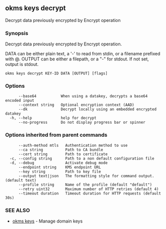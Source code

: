 ## okms keys decrypt

Decrypt data previously encrypted by Encrypt operation

### Synopsis

Decrypt data previously encrypted by Encrypt operation.

DATA can be either plain text, a '-' to read from stdin, or a filename prefixed with @.
OUTPUT can be either a filepath, or a "-" for stdout. If not set, output is stdout.

```
okms keys decrypt KEY-ID DATA [OUTPUT] [flags]
```

### Options

```
      --base64           When using a datakey, decrypts a base64 encoded input
      --context string   Optional encryption context (AAD)
      --dk               Decrypt locally using an embedded encrypted datakey
  -h, --help             help for decrypt
      --no-progress      Do not display progress bar or spinner
```

### Options inherited from parent commands

```
      --auth-method mtls   Authentication method to use
      --ca string          Path to CA bundle
      --cert string        Path to certificate
  -c, --config string      Path to a non default configuration file
  -d, --debug              Activate debug mode
      --endpoint string    KMS endpoint URL
      --key string         Path to key file
      --output text|json   The formatting style for command output. (default text)
      --profile string     Name of the profile (default "default")
      --retry uint32       Maximum number of HTTP retries (default 4)
      --timeout duration   Timeout duration for HTTP requests (default 30s)
```

### SEE ALSO

* [okms keys](okms_keys.md)	 - Manage domain keys

